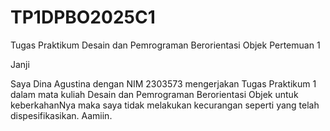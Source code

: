 # TP1DPBO2025C1
Tugas Praktikum Desain dan Pemrograman Berorientasi Objek Pertemuan 1 

Janji

Saya Dina Agustina dengan NIM 2303573 mengerjakan Tugas Praktikum 1 dalam mata kuliah Desain dan Pemrograman Berorientasi Objek untuk keberkahanNya maka saya tidak melakukan kecurangan seperti yang telah dispesifikasikan. Aamiin.
